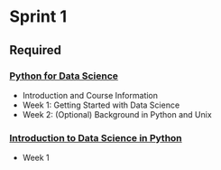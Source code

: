 # Sprint 1

## Required

### [Python for Data Science](https://www.edx.org/course/python-for-data-science-3)

- Introduction and Course Information
- Week 1: Getting Started with Data Science
- Week 2: (Optional) Background in Python and Unix

### [Introduction to Data Science in Python](https://www.coursera.org/learn/python-data-analysis)

- Week 1
